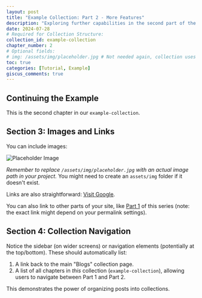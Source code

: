 ```yaml
---
layout: post
title: "Example Collection: Part 2 - More Features"
description: "Exploring further capabilities in the second part of the series."
date: 2024-07-28
# Required for Collection Structure:
collection_id: example-collection
chapter_number: 2
# Optional fields:
# img: /assets/img/placeholder.jpg # Not needed again, collection uses img from chapter 1
toc: true
categories: [Tutorial, Example]
giscus_comments: true
---
```


## Continuing the Example

This is the second chapter in our `example-collection`.

## Section 3: Images and Links

You can include images:

![Placeholder Image](/assets/img/placeholder.jpg "An example placeholder image")

_Remember to replace `/assets/img/placeholder.jpg` with an actual image path in your project._ You might need to create an `assets/img` folder if it doesn't exist.

Links are also straightforward: [Visit Google](https://www.google.com).

You can also link to other parts of your site, like [Part 1](./2024-07-27-example-collection-part1.html) of this series (note: the exact link might depend on your permalink settings).

## Section 4: Collection Navigation

Notice the sidebar (on wider screens) or navigation elements (potentially at the top/bottom). These should automatically list:

1.  A link back to the main "Blogs" collection page.
2.  A list of all chapters in _this_ collection (`example-collection`), allowing users to navigate between Part 1 and Part 2.

This demonstrates the power of organizing posts into collections.
